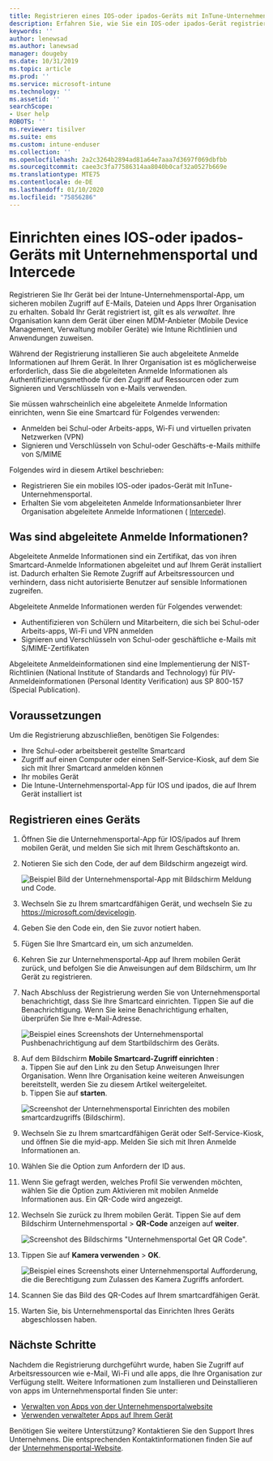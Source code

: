 ```yaml
---
title: Registrieren eines IOS-oder ipados-Geräts mit InTune-Unternehmensportal und Intercede
description: Erfahren Sie, wie Sie ein IOS-oder ipados-Gerät registrieren und die Authentifizierung abgeleiteter Anmelde Informationen mit Intercede einrichten.
keywords: ''
author: lenewsad
ms.author: lanewsad
manager: dougeby
ms.date: 10/31/2019
ms.topic: article
ms.prod: ''
ms.service: microsoft-intune
ms.technology: ''
ms.assetid: ''
searchScope:
- User help
ROBOTS: ''
ms.reviewer: tisilver
ms.suite: ems
ms.custom: intune-enduser
ms.collection: ''
ms.openlocfilehash: 2a2c3264b2894ad81a64e7aaa7d3697f069dbfbb
ms.sourcegitcommit: caee3c3fa77586314aa8040b0caf32a0527b669e
ms.translationtype: MTE75
ms.contentlocale: de-DE
ms.lasthandoff: 01/10/2020
ms.locfileid: "75856286"
---
```

# <a name="set-up-ios-or-ipados-device-with-company-portal-and-intercede"></a>Einrichten eines IOS-oder ipados-Geräts mit Unternehmensportal und Intercede

Registrieren Sie Ihr Gerät bei der Intune-Unternehmensportal-App, um sicheren mobilen Zugriff auf E-Mails, Dateien und Apps Ihrer Organisation zu erhalten.  Sobald Ihr Gerät registriert ist, gilt es als *verwaltet*. Ihre Organisation kann dem Gerät über einen MDM-Anbieter (Mobile Device Management, Verwaltung mobiler Geräte) wie Intune Richtlinien und Anwendungen zuweisen.  

Während der Registrierung installieren Sie auch abgeleitete Anmelde Informationen auf Ihrem Gerät. In Ihrer Organisation ist es möglicherweise erforderlich, dass Sie die abgeleiteten Anmelde Informationen als Authentifizierungsmethode für den Zugriff auf Ressourcen oder zum Signieren und Verschlüsseln von e-Mails verwenden. 

Sie müssen wahrscheinlich eine abgeleitete Anmelde Information einrichten, wenn Sie eine Smartcard für Folgendes verwenden:

* Anmelden bei Schul-oder Arbeits-apps, Wi-Fi und virtuellen privaten Netzwerken (VPN)
* Signieren und Verschlüsseln von Schul-oder Geschäfts-e-Mails mithilfe von S/MIME  

Folgendes wird in diesem Artikel beschrieben:  

* Registrieren Sie ein mobiles IOS-oder ipados-Gerät mit InTune-Unternehmensportal.  
* Erhalten Sie vom abgeleiteten Anmelde Informationsanbieter Ihrer Organisation abgeleitete Anmelde Informationen ( [Intercede](https://www.intercede.com/)).   


## <a name="what-are-derived-credentials"></a>Was sind abgeleitete Anmelde Informationen?  
Abgeleitete Anmelde Informationen sind ein Zertifikat, das von ihren Smartcard-Anmelde Informationen abgeleitet und auf Ihrem Gerät installiert ist. Dadurch erhalten Sie Remote Zugriff auf Arbeitsressourcen und verhindern, dass nicht autorisierte Benutzer auf sensible Informationen zugreifen.  

Abgeleitete Anmelde Informationen werden für Folgendes verwendet: 
* Authentifizieren von Schülern und Mitarbeitern, die sich bei Schul-oder Arbeits-apps, Wi-Fi und VPN anmelden
* Signieren und Verschlüsseln von Schul-oder geschäftliche e-Mails mit S/MIME-Zertifikaten  

Abgeleitete Anmeldeinformationen sind eine Implementierung der NIST-Richtlinien (National Institute of Standards and Technology) für PIV-Anmeldeinformationen (Personal Identity Verification) aus SP 800-157 (Special Publication).  

## <a name="prerequisites"></a>Voraussetzungen

 Um die Registrierung abzuschließen, benötigen Sie Folgendes:

* Ihre Schul-oder arbeitsbereit gestellte Smartcard
* Zugriff auf einen Computer oder einen Self-Service-Kiosk, auf dem Sie sich mit Ihrer Smartcard anmelden können
* Ihr mobiles Gerät
* Die Intune-Unternehmensportal-App für IOS und ipados, die auf Ihrem Gerät installiert ist


## <a name="enroll-device"></a>Registrieren eines Geräts  
1. Öffnen Sie die Unternehmensportal-App für IOS/ipados auf Ihrem mobilen Gerät, und melden Sie sich mit Ihrem Geschäftskonto an.  
2. Notieren Sie sich den Code, der auf dem Bildschirm angezeigt wird.  

    ![Beispiel Bild der Unternehmensportal-App mit Bildschirm Meldung und Code.](./media/copy-code-intercede.png)  
1. Wechseln Sie zu Ihrem smartcardfähigen Gerät, und wechseln Sie zu https://microsoft.com/devicelogin. 

1. Geben Sie den Code ein, den Sie zuvor notiert haben.
 
2. Fügen Sie Ihre Smartcard ein, um sich anzumelden.   

3. Kehren Sie zur Unternehmensportal-App auf Ihrem mobilen Gerät zurück, und befolgen Sie die Anweisungen auf dem Bildschirm, um Ihr Gerät zu registrieren.  
4. Nach Abschluss der Registrierung werden Sie von Unternehmensportal benachrichtigt, dass Sie Ihre Smartcard einrichten. Tippen Sie auf die Benachrichtigung. Wenn Sie keine Benachrichtigung erhalten, überprüfen Sie Ihre e-Mail-Adresse.   

    ![Beispiel eines Screenshots der Unternehmensportal Pushbenachrichtigung auf dem Startbildschirm des Geräts.](./media/action-required-in-app-intercede.png)  

5. Auf dem Bildschirm **Mobile Smartcard-Zugriff einrichten** :  
    a. Tippen Sie auf den Link zu den Setup Anweisungen Ihrer Organisation. Wenn Ihre Organisation keine weiteren Anweisungen bereitstellt, werden Sie zu diesem Artikel weitergeleitet.  
    b. Tippen Sie auf **starten**.  

    ![Screenshot der Unternehmensportal Einrichten des mobilen smartcardzugriffs (Bildschirm).](./media/smart-card-info-intercede.png)  

6. Wechseln Sie zu Ihrem smartcardfähigen Gerät oder Self-Service-Kiosk, und öffnen Sie die myid-app. Melden Sie sich mit Ihren Anmelde Informationen an.  
7. Wählen Sie die Option zum Anfordern der ID aus. 
8. Wenn Sie gefragt werden, welches Profil Sie verwenden möchten, wählen Sie die Option zum Aktivieren mit mobilen Anmelde Informationen aus. Ein QR-Code wird angezeigt.  
9. Wechseln Sie zurück zu Ihrem mobilen Gerät. Tippen Sie auf dem Bildschirm Unternehmensportal > **QR-Code** anzeigen auf **weiter**.  

    ![Screenshot des Bildschirms "Unternehmensportal Get QR Code".](./media/get-qr-code-intercede.png) 
 
10. Tippen Sie auf **Kamera verwenden** > **OK**.  

    ![Beispiel eines Screenshots einer Unternehmensportal Aufforderung, die die Berechtigung zum Zulassen des Kamera Zugriffs anfordert.](./media/allow-cp-camera-access-intercede.png)  

11. Scannen Sie das Bild des QR-Codes auf Ihrem smartcardfähigen Gerät. 
12. Warten Sie, bis Unternehmensportal das Einrichten Ihres Geräts abgeschlossen haben.  

## <a name="next-steps"></a>Nächste Schritte  
Nachdem die Registrierung durchgeführt wurde, haben Sie Zugriff auf Arbeitsressourcen wie e-Mail, Wi-Fi und alle apps, die Ihre Organisation zur Verfügung stellt. Weitere Informationen zum Installieren und Deinstallieren von apps im Unternehmensportal finden Sie unter:

* [Verwalten von Apps von der Unternehmensportalwebsite](manage-apps-cpweb.md)  
* [Verwenden verwalteter Apps auf Ihrem Gerät](use-managed-apps-on-your-device-ios.md)  

Benötigen Sie weitere Unterstützung? Kontaktieren Sie den Support Ihres Unternehmens. Die entsprechenden Kontaktinformationen finden Sie auf der [Unternehmensportal-Website](https://go.microsoft.com/fwlink/?linkid=2010980).
